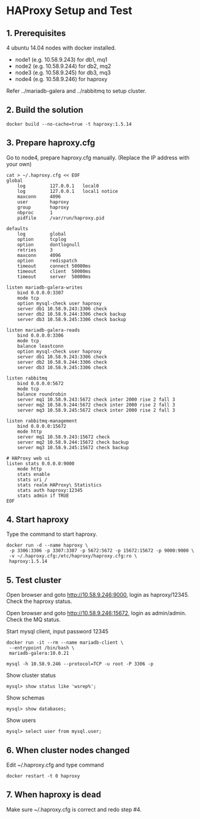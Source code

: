 # HAProxy Setup and Test #

## 1. Prerequisites ##
4 ubuntu 14.04 nodes with docker installed.

- node1 (e.g. 10.58.9.243) for db1, mq1
- node2 (e.g. 10.58.9.244) for db2, mq2
- node3 (e.g. 10.58.9.245) for db3, mq3
- node4 (e.g. 10.58.9.246) for haproxy

Refer ../mariadb-galera and ../rabbitmq to setup cluster.

## 2. Build the solution ##
    docker build --no-cache=true -t haproxy:1.5.14

## 3. Prepare haproxy.cfg ##
Go to node4, prepare haproxy.cfg manually. (Replace the IP address with your own)

    cat > ~/.haproxy.cfg << EOF
    global
        log         127.0.0.1   local0
        log         127.0.0.1   local1 notice
        maxconn     4096
        user        haproxy
        group       haproxy
        nbproc      1
        pidfile     /var/run/haproxy.pid

    defaults
        log         global
        option      tcplog
        option      dontlognull
        retries     3
        maxconn     4096
        option      redispatch
        timeout     connect 50000ms
        timeout     client  50000ms
        timeout     server  50000ms

    listen mariadb-galera-writes
        bind 0.0.0.0:3307
        mode tcp
        option mysql-check user haproxy
        server db1 10.58.9.243:3306 check
        server db2 10.58.9.244:3306 check backup
        server db3 10.58.9.245:3306 check backup

    listen mariadb-galera-reads
        bind 0.0.0.0:3306
        mode tcp
        balance leastconn
        option mysql-check user haproxy
        server db1 10.58.9.243:3306 check
        server db2 10.58.9.244:3306 check
        server db3 10.58.9.245:3306 check

    listen rabbitmq
        bind 0.0.0.0:5672
        mode tcp
        balance roundrobin
        server mq1 10.58.9.243:5672 check inter 2000 rise 2 fall 3
        server mq2 10.58.9.244:5672 check inter 2000 rise 2 fall 3
        server mq3 10.58.9.245:5672 check inter 2000 rise 2 fall 3

    listen rabbitmq-management
        bind 0.0.0.0:15672
        mode http
        server mq1 10.58.9.243:15672 check
        server mq2 10.58.9.244:15672 check backup
        server mq3 10.58.9.245:15672 check backup

    # HAProxy web ui
    listen stats 0.0.0.0:9000
        mode http
        stats enable
        stats uri /
        stats realm HAProxy\ Statistics
        stats auth haproxy:12345
        stats admin if TRUE
    EOF

## 4. Start haproxy ##
Type the command to start haproxy.

    docker run -d --name haproxy \
     -p 3306:3306 -p 3307:3307 -p 5672:5672 -p 15672:15672 -p 9000:9000 \
     -v ~/.haproxy.cfg:/etc/haproxy/haproxy.cfg:ro \
     haproxy:1.5.14

## 5. Test cluster ##
Open browser and goto http://10.58.9.246:9000, login as haproxy/12345. Check the haproxy status.

Open browser and goto http://10.58.9.246:15672, login as admin/admin. Check the MQ status.

Start mysql client, input password 12345

    docker run -it --rm --name mariadb-client \
     --entrypoint /bin/bash \
     mariadb-galera:10.0.21

    mysql -h 10.58.9.246 --protocol=TCP -u root -P 3306 -p

Show cluster status

    mysql> show status like 'wsrep%';

Show schemas

    mysql> show databases;

Show users

    mysql> select user from mysql.user;

## 6. When cluster nodes changed ##
Edit ~/.haproxy.cfg and type command

    docker restart -t 0 haproxy

## 7. When haproxy is dead ##
Make sure ~/.haproxy.cfg is correct and redo step #4.
